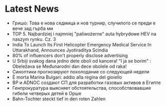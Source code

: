 # Latest News
-  Гришо: Това е нова седмица и нов турнир, случилото се преди е вече зад гърба ми
-  TOP 5. Najbardziej i najmniej "paliwożerne" auta hybrydowe HEV na naszym rynku. Cz. 3
-  India To Launch Its First Helicopter Emergency Medical Service In Uttarakhand, Announces Jyotiraditya Scindia
-  80% of influencers don't properly disclose advertising
-  U Srbiji svakog dana jedno dete oboli od kancera! "I ja se borim" : Obeležava se Međunarodni dan dece obolele od raka!
-  Синоптики прогнозируют похолодание со следующей недели
-  È morta Marina Bulgari: addio alla regina del gioiello
-  BP и ADNOC создают СП для разработки газовых активов в Египте
-  Генпрокуратура выясняет обстоятельства, способствовавшие гибели четверых детей в Орше
-  Bahn-Tochter steckt tief in den roten Zahlen
